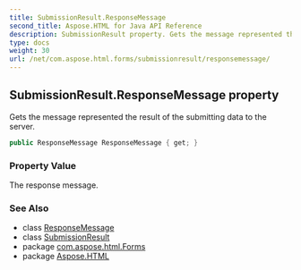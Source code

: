 ```yaml
---
title: SubmissionResult.ResponseMessage
second_title: Aspose.HTML for Java API Reference
description: SubmissionResult property. Gets the message represented the result of the submitting data to the server
type: docs
weight: 30
url: /net/com.aspose.html.forms/submissionresult/responsemessage/
---
```

## SubmissionResult.ResponseMessage property

Gets the message represented the result of the submitting data to the server.

```java
public ResponseMessage ResponseMessage { get; }
```

### Property Value

The response message.

### See Also

* class [ResponseMessage](../../../com.aspose.html.net/responsemessage/)
* class [SubmissionResult](../)
* package [com.aspose.html.Forms](../../submissionresult/)
* package [Aspose.HTML](../../../)
